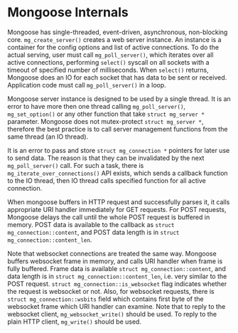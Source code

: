 # Mongoose Internals

Mongoose has single-threaded, event-driven, asynchronous, non-blocking core.
`mg_create_server()` creates a web server instance. An instance is a container
for the config options and list of active connections. To do the actual
serving, user must call `mg_poll_server()`, which iterates over all
active connections, performing `select()` syscall on all sockets with a
timeout of specified number of milliseconds. When `select()` returns, Mongoose
does an IO for each socket that has data to be sent or received. Application
code must call `mg_poll_server()` in a loop.

Mongoose server instance is designed to be used by a single thread.
It is an error to have more then
one thread calling `mg_poll_server()`, `mg_set_option()` or any other function
that take `struct mg_server *` parameter. Mongoose does not
mutex-protect `struct mg_server *`, therefore the best practice is
to call server management functions from the same thread (an IO thread).


It is an error to pass and store `struct mg_connection *` pointers for
later use to send data. The reason is that they can be invalidated by the
next `mg_poll_server()` call. For such a task,
there is `mg_iterate_over_connections()` API
exists, which sends a callback function to the IO thread, then IO thread
calls specified function for all active connection.

When mongoose buffers in HTTP request and successfully parses it, it calls
appropriate URI handler immediately for GET requests. For POST requests,
Mongoose delays the call until the whole POST request is buffered in memory.
POST data is available to the callback as `struct mg_connection::content`,
and POST data length is in `struct mg_connection::content_len`.

Note that websocket connections are treated the same way. Mongoose buffers
websocket frame in memory, and calls URI handler when frame is fully
buffered. Frame data is available `struct mg_connection::content`, and
data length is in `struct mg_connection::content_len`, i.e. very similar to
the POST request. `struct mg_connection::is_websocket` flag indicates
whether the request is websocket or not. Also, for websocket requests,
there is `struct mg_connection::wsbits` field which contains first byte
of the websocket frame which URI handler can examine. Note that to
reply to the websocket client, `mg_websocket_write()` should be used.
To reply to the plain HTTP client, `mg_write()` should be used.
